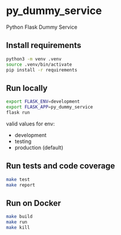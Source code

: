 # py_dummy_service

Python Flask Dummy Service

## Install requirements

```bash
python3 -m venv .venv
source .venv/bin/activate
pip install -r requirements
```

## Run locally

```bash
export FLASK_ENV=development
export FLASK_APP=py_dummy_service
flask run
```

valid values for env:

* development
* testing
* production (default)

## Run tests and code coverage

```bash
make test
make report
```

## Run on Docker

```bash
make build
make run
make kill
```
